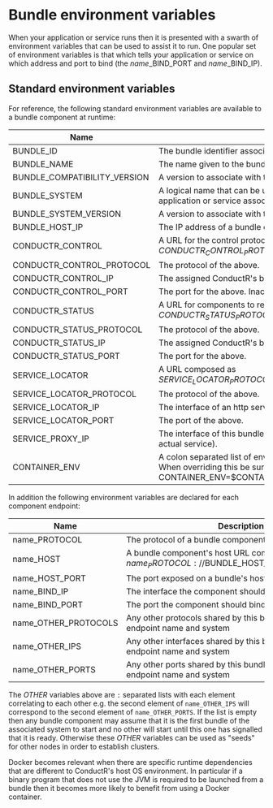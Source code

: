 # Bundle environment variables

When your application or service runs then it is presented with a swarth of environment variables that can be used to assist it to run. One popular set of environment variables is that which tells your application or service on which address and port to bind (the _name_\_BIND\_PORT and _name_\_BIND\_IP).

## Standard environment variables
For reference, the following standard environment variables are available to a bundle component at runtime:

Name                         | Description
-----------------------------|------------
BUNDLE_ID                    | The bundle identifier associated with the bundle and its optional configuration.
BUNDLE_NAME				     | The name given to the bundle.
BUNDLE_COMPATIBILITY_VERSION | A version to associate with the name.
BUNDLE_SYSTEM                | A logical name that can be used to associate multiple bundles with each other. This could be an application or service association e.g. myapp.
BUNDLE_SYSTEM_VERSION        | A version to associate with the system
BUNDLE_HOST_IP               | The IP address of a bundle component's host.
CONDUCTR_CONTROL             | A URL for the control protocol of ConductR, composed as $CONDUCTR_CONTROL_PROTOCOL://$CONDUCTR_CONTROL_IP:$CONDUCTR_CONTROL_PORT
CONDUCTR_CONTROL_PROTOCOL    | The protocol of the above.
CONDUCTR_CONTROL_IP          | The assigned ConductR's bind IP address.
CONDUCTR_CONTROL_PORT        | The port for the above. Inaccessible to containerized bundles such as those hosted by Docker.
CONDUCTR_STATUS              | A URL for components to report their start status, composed as $CONDUCTR_STATUS_PROTOCOL://$CONDUCTR_STATUS_IP:$CONDUCTR_STATUS_PORT
CONDUCTR_STATUS_PROTOCOL     | The protocol of the above.
CONDUCTR_STATUS_IP           | The assigned ConductR's bind IP address.
CONDUCTR_STATUS_PORT         | The port for the above.
SERVICE_LOCATOR              | A URL composed as $SERVICE_LOCATOR_PROTOCOL://$SERVICE_LOCATOR_IP:$SERVICE_LOCATOR_PORT
SERVICE_LOCATOR_PROTOCOL     | The protocol of the above.
SERVICE_LOCATOR_IP           | The interface of an http service for resolving addresses.
SERVICE_LOCATOR_PORT         | The port of the above.
SERVICE_PROXY_IP             | The interface of this bundle's proxy. (DEPRECATED - use the service locator to locate your actual service).
CONTAINER_ENV                | A colon separated list of environment variables that will be passed through to a container. When overriding this be sure to include its original value e.g. CONTAINER_ENV=$CONTAINER_ENV:SOME_OTHER_ENV..

In addition the following environment variables are declared for each component endpoint:

Name                 | Description
---------------------|------------
name_PROTOCOL        | The protocol of a bundle component's endpoint.
name_HOST            | A bundle component's host URL composed as $name_PROTOCOL://$BUNDLE_HOST_IP:$name_HOST_PORT
name_HOST_PORT       | The port exposed on a bundle's host.
name_BIND_IP         | The interface the component should bind to.
name_BIND_PORT       | The port the component should bind to.
name_OTHER_PROTOCOLS | Any other protocols shared by this bundle with the same endpoint name and system
name_OTHER_IPS       | Any other interfaces shared by this bundle with the same endpoint name and system
name_OTHER_PORTS     | Any other ports shared by this bundle with the same endpoint name and system

The _OTHER_ variables above are `:` separated lists with each element correlating to each other e.g. the second element of `name_OTHER_IPS` will correspond to the second element of `name_OTHER_PORTS`. If the list is empty then any bundle component may assume that it is the first bundle of the associated system to start and no other will start until this one has signalled that it is ready. Otherwise these _OTHER_ variables can be used as "seeds" for other nodes in order to establish clusters.


Docker becomes relevant when there are specific runtime dependencies that are different to ConductR's host OS environment. In particular if a binary program that does not use the JVM is required to be launched from a bundle then it becomes more likely to benefit from using a Docker container.
